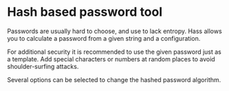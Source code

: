 Hash based password tool
========================

Passwords are usually hard to choose, and use to lack entropy. Hass allows you to calculate a password from a given string and a configuration.

For additional security it is recommended to use the given password just as a template. Add special characters or numbers at random places to avoid shoulder-surfing attacks.

Several options can be selected to change the hashed password algorithm.
